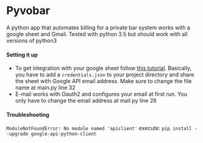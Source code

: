 Pyvobar
=====
A python app that automates billing for a private bar system
works with a google sheet and Gmail.
Tested with python 3.5 but should work with all versions of python3

#### Setting it up
* To get integration with your google sheet follow [this tutorial](https://www.twilio.com/blog/2017/02/an-easy-way-to-read-and-write-to-a-google-spreadsheet-in-python.html?utm_source=youtube&utm_medium=video&utm_campaign=youtube_python_google_sheets).
Basically, you have to add a `credentials.json` to your project directory and share the sheet with Google API email address. 
Make sure to change the file name at main.py line 32
* E-mail works with Oauth2 and configures your email at first run. You only have to change the email address at mail.py line 28

#### Troubleshooting
`ModuleNotFoundError: No module named 'apiclient'`
execute:
`pip install --upgrade google-api-python-client`